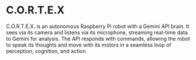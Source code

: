 # C.O.R.T.E.X
C.O.R.T.E.X. is an autonomous Raspberry Pi robot with a Gemini API brain. It sees via its camera and listens via its microphone, streaming real-time data to Gemini for analysis. The API responds with commands, allowing the robot to speak its thoughts and move with its motors in a seamless loop of perception, cognition, and action.

